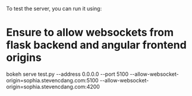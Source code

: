 To test the server, you can run it using:

# Ensure to allow websockets from flask backend and angular frontend origins
bokeh serve test.py --address 0.0.0.0 --port 5100 --allow-websocket-origin=sophia.stevencdang.com:5100 --allow-websocket-origin=sophia.stevencdang.com:4200
